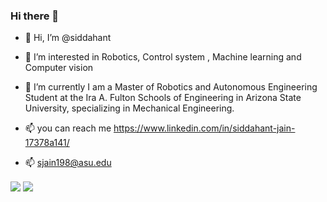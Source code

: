 ### Hi there 👋

- 👋 Hi, I’m @siddahant

- 👀 I’m interested in Robotics, Control system , Machine learning and Computer vision

- 🌱 I’m currently I am a Master of Robotics and Autonomous Engineering Student at the Ira A. Fulton Schools of Engineering in Arizona State University, specializing in Mechanical Engineering.

- 📫 you can reach me https://www.linkedin.com/in/siddahant-jain-17378a141/
- 📫 sjain198@asu.edu

<!---
siddahant/siddahant is a ✨ special ✨ repository because its `README.md` (this file) appears on your GitHub profile.
You can click the Preview link to take a look at your changes.
--->



<img align="center" src="https://github-readme-stats.vercel.app/api/top-langs/?username=siddahant&layout=compact)]"> <img align="center" src="https://github-readme-stats.vercel.app/api?username=siddahant&show_icons=true">
